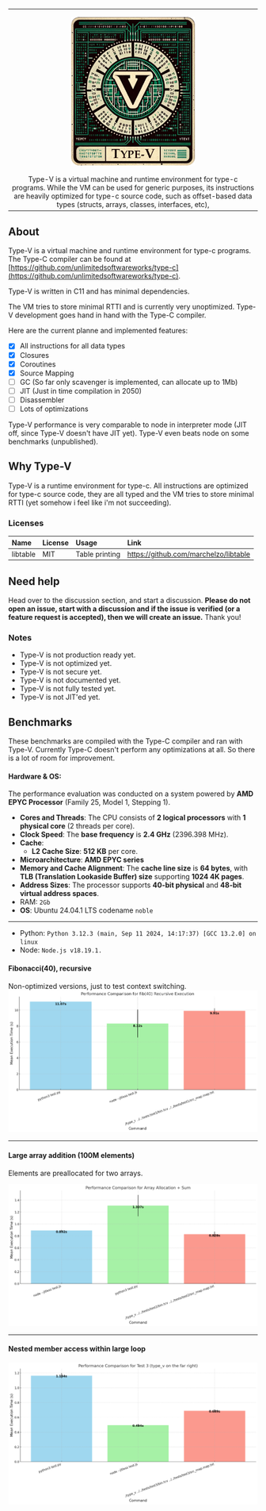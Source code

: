     
<table>
    <tr>
        <td>
            <p align="center">
                <img align="center" src='assets/logo.png' width='250'>
            </p>
        </td>
    </tr>
    <tr>
        <td>
            <center>
Type-V is a virtual machine and runtime environment for type-c programs. 
While the VM can be used for generic purposes, 
its instructions are heavily optimized for type-c source code, 
such as offset-based data types (structs, arrays, classes, interfaces, etc), 
            </center>
        </td>
    </tr>
</table>


## About
Type-V is a virtual machine and runtime environment for type-c programs. 
The Type-C compiler can be found at [https://github.com/unlimitedsoftwareworks/type-c](https://github.com/unlimitedsoftwareworks/type-c).

Type-V is written in C11 and has minimal dependencies. 

The VM tries to store minimal RTTI and is currently very unoptimized. Type-V development goes hand in hand with the Type-C compiler.

Here are the current planne and implemented features:

- [x] All instructions for all data types
- [x] Closures
- [x] Coroutines
- [x] Source Mapping
- [ ] GC (So far only scavenger is implemented, can allocate up to 1Mb)
- [ ] JIT (Just in time compilation in 2050)
- [ ] Disassembler
- [ ] Lots of optimizations

Type-V performance is very comparable to node in interpreter mode (JIT off, since Type-V doesn't have JIT yet). Type-V even beats node on some benchmarks (unpublished).



## Why Type-V
Type-V is a runtime environment for type-c. All instructions are optimized for type-c source code, they are all typed and the VM tries to store minimal RTTI (yet somehow i feel like i'm not succeeding).

### Licenses
| Name   |License|     Usage      |Link|
|:-------|:---|:--------------|:---|
| libtable|MIT| Table printing |https://github.com/marchelzo/libtable|

## Need help
Head over to the discussion section, and start a discussion. **Please do not open an issue, start with a discussion and if the issue is verified (or a feature request is accepted), then we will create an issue.** Thank you!

### Notes
- Type-V is not production ready yet.
- Type-V is not optimized yet.
- Type-V is not secure yet.
- Type-V is not documented yet.
- Type-V is not fully tested yet.
- Type-V is not JIT'ed yet.

## Benchmarks

These benchmarks are compiled with the Type-C compiler and ran with Type-V.
Currently Type-C doesn't perform any optimizations at all. So there is a lot of room for improvement.

#### Hardware & OS:
The performance evaluation was conducted on a system powered by **AMD EPYC Processor** (Family 25, Model 1, Stepping 1).
- **Cores and Threads**: The CPU consists of **2 logical processors** with **1 physical core** (2 threads per core).
- **Clock Speed**: The **base frequency** is **2.4 GHz** (2396.398 MHz).
- **Cache**:
  - **L2 Cache Size**: **512 KB** per core.
- **Microarchitecture**: **AMD EPYC series**
- **Memory and Cache Alignment**: The **cache line size** is **64 bytes**, with **TLB (Translation Lookaside Buffer) size** supporting **1024 4K pages**.
- **Address Sizes**: The processor supports **40-bit physical** and **48-bit virtual address spaces**.
- RAM: `2Gb`
- **OS**: Ubuntu 24.04.1 LTS codename `noble`

<hr/>

- Python: `Python 3.12.3 (main, Sep 11 2024, 14:17:37) [GCC 13.2.0] on linux`
- Node: `Node.js v18.19.1.`

#### Fibonacci(40), recursive
Non-optimized versions, just to test context switching.
![](assets/bench_fib_40.png)
<hr/>

#### Large array addition (100M elements)
Elements are preallocated for two arrays.

![](assets/bench_lar_arr_add.png)

<hr/>

#### Nested member access within large loop
![](assets/bench_member_access.png)
